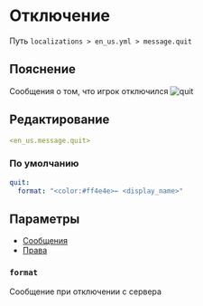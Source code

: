 # Отключение
Путь `localizations > en_us.yml > message.quit`

## Пояснение
Сообщения о том, что игрок отключился
![quit](/quit.png)

## Редактирование
```yaml
<en_us.message.quit>
```

### По умолчанию
```yaml
quit:
  format: "<color:#ff4e4e>← <display_name>"
```

## Параметры

- [Сообщения](/docs/message/quit/)
- [Права](/docs/permission/message/quit/)

### `format`

Сообщение при отключении с сервера